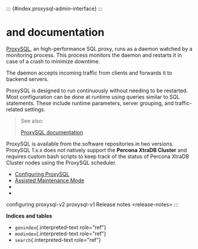 ::: {#index.proxysql-admin-interface}
:::

# and documentation

[ProxySQL](https://www.proxysql.com/), an high-performance SQL proxy, runs as a daemon watched by a monitoring process. This process monitors the daemon and restarts
it in case of a crash to minimize downtime.

The daemon accepts incoming traffic from clients and forwards it to
backend servers.

ProxySQL is designed to run continuously without needing to be restarted. Most
configuration can be done at runtime using queries similar to SQL
statements. These include runtime parameters, server grouping, and
traffic-related settings.


>See also: 
>
>[ProxySQL documentation](https://proxysql.com/documentation/)



ProxySQL is available from the software repositories in two versions. ProxySQL 1.x.x does not
natively support the **Percona XtraDB Cluster** and requires custom bash scripts to keep track of the
status of Percona XtraDB Cluster nodes using the ProxySQL scheduler.

* [Configuring ProxySQL](configuring.md)
* [Assisted Maintenance Mode](#assisted-maintenance)
* 
* 
configuring proxysql-v2 proxysql-v1 Release notes \<release-notes\>
:::

**Indices and tables**

-   `genindex`{.interpreted-text role="ref"}
-   `modindex`{.interpreted-text role="ref"}
-   `search`{.interpreted-text role="ref"}

